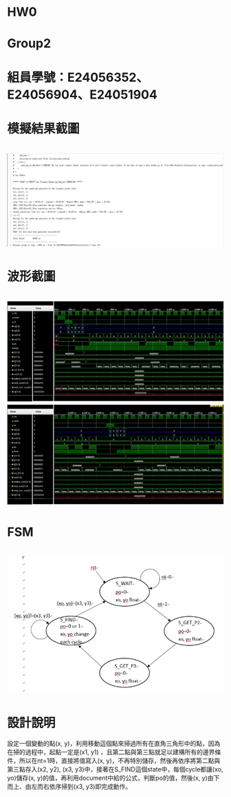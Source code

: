 HW0
===============================
# Group2
組員學號：E24056352、E24056904、E24051904
===============================
模擬結果截圖
===============================
![image](https://github.com/FPGAGROUP2/2019_FPGA_Design_Group2/blob/master/HW0/img/result.jpg)
===============================
波形截圖
===============================
![image](https://github.com/FPGAGROUP2/2019_FPGA_Design_Group2/blob/master/HW0/img/waveform1.jpg)
![image](https://github.com/FPGAGROUP2/2019_FPGA_Design_Group2/blob/master/HW0/img/waveform2.jpg)
===============================
FSM
===============================
![image](https://github.com/FPGAGROUP2/2019_FPGA_Design_Group2/blob/master/HW0/img/FSM_LAB00.PNG)
===============================
設計說明
===============================
設定一個變動的點(x, y)，利用移動這個點來掃過所有在直角三角形中的點，因為在掃的過程中，起點一定是(x1, y1) ，且第二點與第三點就足以建構所有的邊界條件，所以在nt=1時，直接將值寫入(x, y)，不再特別儲存，然後再依序將第二點與第三點存入(x2, y2), (x3, y3)中，接著在S_FIND這個state中，每個cycle都讓(xo, yo)儲存(x, y)的值，再利用document中給的公式，判斷po的值，然後(x, y)由下而上、由左而右依序掃到(x3, y3)即完成動作。
